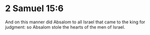 # 2 Samuel 15:6

And on this manner did Absalom to all Israel that came to the king for judgment: so Absalom stole the hearts of the men of Israel.